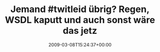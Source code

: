---
retweeted: false
source: <a href="http://twitter.com" rel="nofollow">Twitter Web Client</a>
entities:
  hashtags:
  - text: twitleid
    indices:
    - '7'
    - '16'
  symbols: []
  user_mentions: []
  urls: []
display_text_range:
- '0'
- '88'
favorite_count: '0'
id_str: '1296584032'
truncated: false
retweet_count: '0'
id: '1296584032'
created_at: Sun Mar 08 15:24:37 +0000 2009
favorited: false
full_text: 'Jemand #twitleid übrig? Regen, WSDL kaputt und auch sonst wäre das jetzt
  mal angebracht.'
lang: de
tags:
- twitleid
- pesos/twitter
date: '2009-03-08T15:24:37+00:00'
src: https://twitter.com/bascht/status/1296584032
original_url: https://twitter.com/bascht/status/1296584032
type: twitter_tweet
text: 'Jemand #twitleid übrig? Regen, WSDL kaputt und auch sonst wäre das jetzt mal
  angebracht.'
title: 'Jemand #twitleid übrig? Regen, WSDL kaputt und auch sonst wäre das jetz'

---